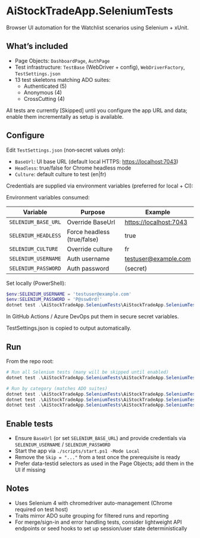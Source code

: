 # AiStockTradeApp.SeleniumTests

Browser UI automation for the Watchlist scenarios using Selenium + xUnit.

## What’s included

- Page Objects: `DashboardPage`, `AuthPage`
- Test infrastructure: `TestBase` (WebDriver + config), `WebDriverFactory`, `TestSettings.json`
- 13 test skeletons matching ADO suites:
  - Authenticated (5)
  - Anonymous (4)
  - CrossCutting (4)

All tests are currently [Skipped] until you configure the app URL and data; enable them incrementally as setup is available.

## Configure

Edit `TestSettings.json` (non‑secret values only):

- `BaseUrl`: UI base URL (default local HTTPS: <https://localhost:7043>)
- `Headless`: true/false for Chrome headless mode
- `Culture`: default culture to test (en|fr)

Credentials are supplied via environment variables (preferred for local + CI):

Environment variables consumed:

| Variable | Purpose | Example |
|----------|---------|---------|
| `SELENIUM_BASE_URL` | Override BaseUrl | <https://localhost:7043> |
| `SELENIUM_HEADLESS` | Force headless (true/false) | true |
| `SELENIUM_CULTURE` | Override culture | fr |
| `SELENIUM_USERNAME` | Auth username | <testuser@example.com> |
| `SELENIUM_PASSWORD` | Auth password | (secret) |

Set locally (PowerShell):

```powershell
$env:SELENIUM_USERNAME = 'testuser@example.com'
$env:SELENIUM_PASSWORD = 'P@ssw0rd!'
dotnet test .\AiStockTradeApp.SeleniumTests\AiStockTradeApp.SeleniumTests.csproj --filter "Category=Authenticated"
```

In GitHub Actions / Azure DevOps put them in secure secret variables.

TestSettings.json is copied to output automatically.

## Run

From the repo root:

```powershell
# Run all Selenium tests (many will be skipped until enabled)
dotnet test .\AiStockTradeApp.SeleniumTests\AiStockTradeApp.SeleniumTests.csproj -v minimal

# Run by category (matches ADO suites)
dotnet test .\AiStockTradeApp.SeleniumTests\AiStockTradeApp.SeleniumTests.csproj --filter "Category=Authenticated"
dotnet test .\AiStockTradeApp.SeleniumTests\AiStockTradeApp.SeleniumTests.csproj --filter "Category=Anonymous"
dotnet test .\AiStockTradeApp.SeleniumTests\AiStockTradeApp.SeleniumTests.csproj --filter "Category=CrossCutting"
```

## Enable tests

- Ensure `BaseUrl` (or set `SELENIUM_BASE_URL`) and provide credentials via `SELENIUM_USERNAME` / `SELENIUM_PASSWORD`
- Start the app via `./scripts/start.ps1 -Mode Local`
- Remove the `Skip = "..."` from a test once the prerequisite is ready
- Prefer data-testid selectors as used in the Page Objects; add them in the UI if missing

## Notes

- Uses Selenium 4 with chromedriver auto-management (Chrome required on test host)
- Traits mirror ADO suite grouping for filtered runs and reporting
- For merge/sign-in and error handling tests, consider lightweight API endpoints or seed hooks to set up session/user state deterministically
